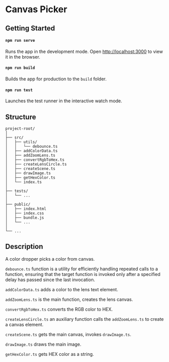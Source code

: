 # Canvas Picker

## Getting Started

#### `npm run serve`

Runs the app in the development mode.
Open [http://localhost:3000](http://localhost:3000) to view it in the browser. 

#### `npm run build`

Builds the app for production to the `build` folder. 


#### `npm run test`

Launches the test runner in the interactive watch mode. 



## Structure

```
project-root/
│
├── src/
│   ├── utils/
│   │   └── debounce.ts
│   ├── addColorData.ts
│   ├── addZoomLens.ts
│   ├── convertRgbToHex.ts
│   ├── createLensCircle.ts
│   ├── createScene.ts
│   ├── drawImage.ts
│   ├── getHexColor.ts
│   └── index.ts
│
├── tests/
│   └── ...
│
├── public/
│   ├── index.html
│   ├── index.css
│   ├── bundle.js
│   └── ...
│
└── ...
```

## Description

A color dropper picks a color from canvas.

`debounce.ts` function is a utility for efficiently handling repeated calls 
to a function, ensuring that the target function is invoked only after a specified 
delay has passed since the last invocation.

`addColorData.ts` adds a color to the lens text element.

`addZoomLens.ts` is the main function, creates the lens canvas.

`convertRgbToHex.ts` converts the RGB color to HEX.

`createLensCircle.ts` an auxiliary function calls the `addZoomLens.ts` to create 
a canvas element.

`createScene.ts` gets the main canvas, invokes `drawImage.ts`.

`drawImage.ts` draws the main image.

`getHexColor.ts` gets HEX color as a string.

